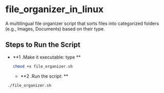 # file_organizer_in_linux
A multilingual file organizer script that sorts files into categorized folders (e.g., Images, Documents) based on their type.


##  Steps to Run the Script

- **1 .Make it executable: type **  
  ```bash
  chmod +x file_organizer.sh
  ```

  - **2 .Run the script: **
 ```bash
  ./file_organizer.sh
  ```
